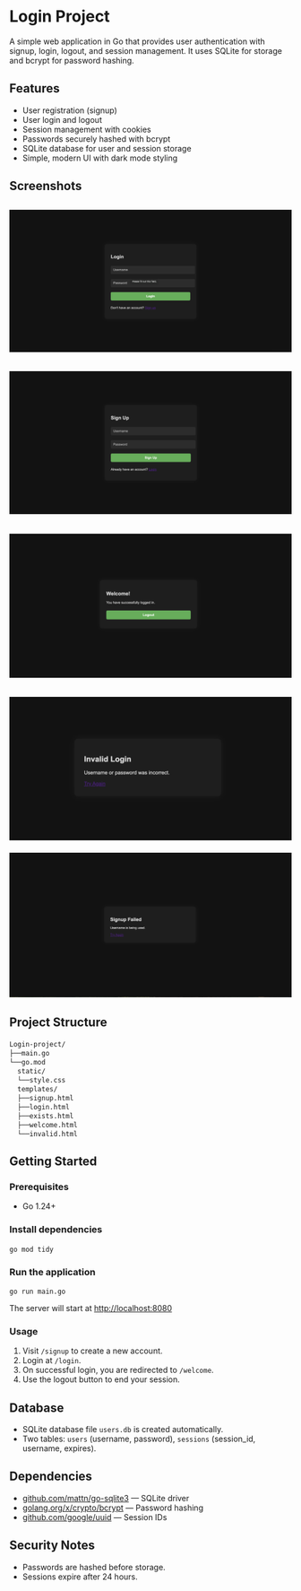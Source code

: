# Login Project

A simple web application in Go that provides user authentication with signup, login, logout, and session management. It uses SQLite for storage and bcrypt for password hashing.

## Features
- User registration (signup)
- User login and logout
- Session management with cookies
- Passwords securely hashed with bcrypt
- SQLite database for user and session storage
- Simple, modern UI with dark mode styling

## Screenshots
![This is the login page](screenshots/login.png)
---
![This is the sign up page](screenshots/signUp.png)
---
![This is the welcome page](screenshots/welcome.png)
---
![This is the invalid page](screenshots/invalid.png)
---
![This shows the sign up failed](screenshots/exists.png)

## Project Structure
```
Login-project/
├──main.go           
└──go.mod             
  static/
  └──style.css     
  templates/           
  ├──signup.html        
  ├──login.html
  ├──exists.html          
  ├──welcome.html       
  └──invalid.html    
```

## Getting Started

### Prerequisites
- Go 1.24+

### Install dependencies
```
go mod tidy
```

### Run the application
```
go run main.go
```

The server will start at [http://localhost:8080](http://localhost:8080)

### Usage
1. Visit `/signup` to create a new account.
2. Login at `/login`.
3. On successful login, you are redirected to `/welcome`.
4. Use the logout button to end your session.

## Database
- SQLite database file `users.db` is created automatically.
- Two tables: `users` (username, password), `sessions` (session_id, username, expires).

## Dependencies
- [github.com/mattn/go-sqlite3](https://github.com/mattn/go-sqlite3) — SQLite driver
- [golang.org/x/crypto/bcrypt](https://pkg.go.dev/golang.org/x/crypto/bcrypt) — Password hashing
- [github.com/google/uuid](https://github.com/google/uuid) — Session IDs

## Security Notes
- Passwords are hashed before storage.
- Sessions expire after 24 hours.
